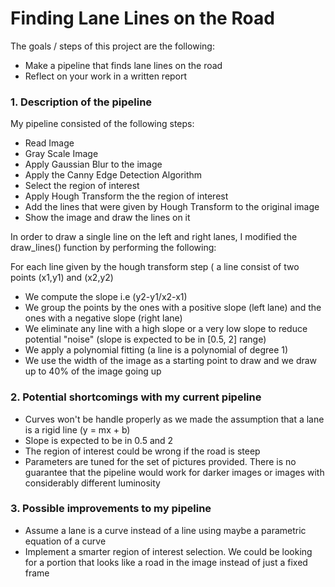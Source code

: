 # **Finding Lane Lines on the Road** 

The goals / steps of this project are the following:
* Make a pipeline that finds lane lines on the road
* Reflect on your work in a written report


### 1. Description of the pipeline

My pipeline consisted of the following steps:	

* Read Image
* Gray Scale Image
* Apply Gaussian Blur to the image
* Apply the Canny Edge Detection Algorithm
* Select the region of interest 
* Apply Hough Transform the the region of interest
* Add the lines that were given by Hough Transform to the original image
* Show the image and draw the lines on it 

In order to draw a single line on the left and right lanes, I modified the draw_lines() function by performing the following:

For each line given by the hough transform step ( a line consist of two points (x1,y1) and (x2,y2)
* We compute the slope i.e (y2-y1/x2-x1)
* We group the points by the ones with a positive slope (left lane) and the ones with a negative slope (right lane)
* We eliminate any line with a high slope or a very low slope to reduce potential "noise" (slope is expected to be in [0.5, 2] range)
* We apply a polynomial fitting (a line is a polynomial of degree 1)
* We use the width of the image as a starting point to draw and we draw up to 40% of the image going up


### 2. Potential shortcomings with my current pipeline

* Curves won't be handle properly as we made the assumption that a lane is a rigid line (y = mx + b)
* Slope is expected to be in 0.5 and 2
* The region of interest could be wrong if the road is steep
* Parameters are tuned for the set of pictures provided. There is no guarantee that the pipeline would work for darker images or images with considerably different luminosity 


### 3. Possible improvements to my pipeline

* Assume a lane is a curve instead of a line using maybe a parametric equation of a curve
* Implement a smarter region of interest selection. We could be looking for a portion that looks like a road in the image instead of just a fixed frame
